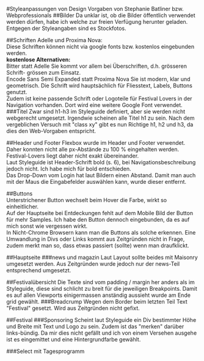 #Styleanpassungen von Design Vorgaben von Stephanie Batliner bzw. Webprofessionals
##Bilder
Da unklar ist, ob die Bilder öffentlich verwendet werden dürfen, habe ich 
welche zur freien Verfügung herunter geladen. Entgegen der Styleangaben sind es 
Stockfotos.

##Schriften 
Adelle und Proxima Nova:  
Diese Schriften können nicht via google fonts bzw. kostenlos 
eingebunden werden.  
**kostenlose Alternativen:**  
Bitter statt Adelle
Sie kommt vor allem bei Überschriften, d.h. grösseren 
Schrift- grössen zum Einsatz.  
Encode Sans Semi Expanded statt Proxima Nova
Sie ist modern, klar und geometrisch. Die Schrift wird 
hauptsächlich für Fliesstext, Labels, Buttons genutzt.  
Zudem ist keine passende Schrift oder Logoteile für
 Festival Lovers in der Navigation vorhanden. Dort 
 wird eine weitere Google Font
verwendet.
###Titel
Zwar sind h1-h3 im Styleguide definiert, aber sie werden nicht 
webgerecht umgesetzt. 
Irgendwie scheinen alle Titel h1 zu sein. 
Nach dem vergeblichen Versuch mit "class xy" gibt es 
nun Richtige h1, h2 und h3, da dies den Web-Vorgaben entspricht.

##Header und Footer
Flexbox wurde im Header und
Footer verwendet. Daher konnten nicht alle px-Abstände 
zu 100 % eingehalten werden. Festival-Lovers liegt daher nicht exakt 
übereinander.  
Laut Styleguide ist Header-Schrift bold (s. 6), bei Navigationsbeschreibung
 jedoch nicht. Ich habe mich für bold entschieden.  
 Das Drop-Down vom Login hat laut Bildern einen Abstand. Damit man auch mit der Maus
 die Eingabefelder auswählen kann, wurde dieser entfernt.  
 
##Buttons  
Unterstrichener Button wechselt beim Hover die Farbe, 
wirkt so einheitlicher.  
Auf der Hauptseite bei Entdeckungen fehlt auf dem Mobile Bild 
der Button für mehr Samples. Ich habe den Button dennoch eingebunden,
 da es auf mich sonst wie vergessen wirkt.  
In Nicht-Chrome Browsern kann man die Buttons als solche erkennen. 
Eine Umwandlung in Divs oder Links kommt aus Zeitgründen nicht in Frage, zudem
merkt man so, dass etwas passiert (sollte) wenn man draufklickt.  

##Hauptseite
###news und magazin
Laut Layout sollte beides mit Maisonry umgesetzt werden. Aus 
Zeitgründen wurde jedoch nur der news-Teil entsprechend umgesetzt.  
 
##Festivalübersicht
Die Texte sind vom padding / margin her anders als im Styleguide, diese sind 
schlicht zu breit für die jeweiligen Breakpoints. 
Damit es auf allen Viewports einigermassen anständig aussieht wurde am Ende 
grid gewählt.
###Breadcrump
Wegen dem Border beim letzten Teil Text "Festival" gesetzt. Wird aus 
Zeitgründen nicht gefixt.

##Festival
###Sponsoring
Scheint laut Styleguide ein Div bestimmter Höhe und Breite 
mit Text und Logo zu sein. Zudem ist das "merken" darüber links-bündig.
Da mir dies nicht gefällt und ich von einem Versehen ausgehe ist es 
eingemittet und eine Hintergrundfarbe gewählt.

###Select mit Tagesprogramm
 
 

 